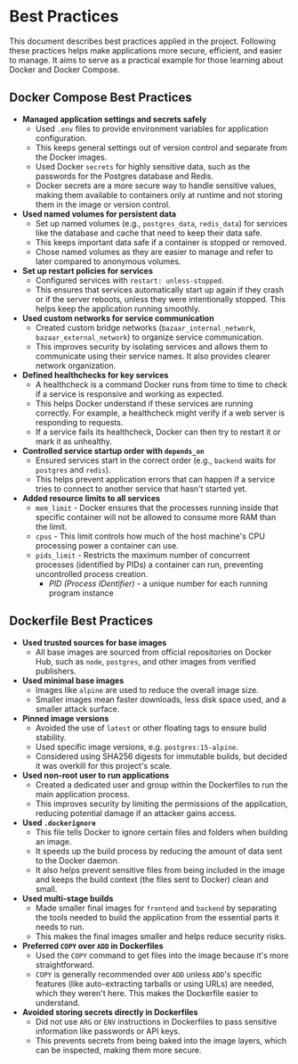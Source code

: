 # Best Practices

This document describes best practices applied in the project. Following these practices helps make applications more secure, efficient, and easier to manage. It aims to serve as a practical example for those learning about Docker and Docker Compose.

## Docker Compose Best Practices

-   **Managed application settings and secrets safely**
    -   Used `.env` files to provide environment variables for application configuration.
    -   This keeps general settings out of version control and separate from the Docker images.
    -   Used Docker `secrets` for highly sensitive data, such as the passwords for the Postgres database and Redis.
    -   Docker secrets are a more secure way to handle sensitive values, making them available to containers only at runtime and not storing them in the image or version control.
-   **Used named volumes for persistent data**
    -   Set up named volumes (e.g., `postgres_data`, `redis_data`) for services like the database and cache that need to keep their data safe.
    -   This keeps important data safe if a container is stopped or removed.
    -   Chose named volumes as they are easier to manage and refer to later compared to anonymous volumes.
-   **Set up restart policies for services**
    -   Configured services with `restart: unless-stopped`.
    -   This ensures that services automatically start up again if they crash or if the server reboots, unless they were intentionally stopped. This helps keep the application running smoothly.
-   **Used custom networks for service communication**
    -   Created custom bridge networks (`bazaar_internal_network`, `bazaar_external_network`) to organize service communication.
    -   This improves security by isolating services and allows them to communicate using their service names. It also provides clearer network organization.
-   **Defined healthchecks for key services**
    -   A healthcheck is a command Docker runs from time to time to check if a service is responsive and working as expected.
    -   This helps Docker understand if these services are running correctly. For example, a healthcheck might verify if a web server is responding to requests.
    -   If a service fails its healthcheck, Docker can then try to restart it or mark it as unhealthy.
-   **Controlled service startup order with `depends_on`**
    -   Ensured services start in the correct order (e.g., `backend` waits for `postgres` and `redis`).
    -   This helps prevent application errors that can happen if a service tries to connect to another service that hasn't started yet.
-   **Added resource limits to all services**
    -   `mem_limit` - Docker ensures that the processes running inside that specific container will not be allowed to consume more RAM than the limit.
    -   `cpus` - This limit controls how much of the host machine's CPU processing power a container can use.
    -   `pids_limit` - Restricts the maximum number of concurrent processes (identified by PIDs) a container can run, preventing uncontrolled process creation.
        -   *PID (Process IDentifier)* - a unique number for each running program instance

## Dockerfile Best Practices

-   **Used trusted sources for base images**
    -   All base images are sourced from official repositories on Docker Hub, such as `node`, `postgres`, and other images from verified publishers.
-   **Used minimal base images**
    -   Images like `alpine` are used to reduce the overall image size.
    -   Smaller images mean faster downloads, less disk space used, and a smaller attack surface.
-   **Pinned image versions**
    -   Avoided the use of `latest` or other floating tags to ensure build stability.
    -   Used specific image versions, e.g. `postgres:15-alpine`.
    -   Considered using SHA256 digests for immutable builds, but decided it was overkill for this project's scale.
-   **Used non-root user to run applications**
    -   Created a dedicated user and group within the Dockerfiles to run the main application process.
    -   This improves security by limiting the permissions of the application, reducing potential damage if an attacker gains access.
-   **Used `.dockerignore`**
    -   This file tells Docker to ignore certain files and folders when building an image.
    -   It speeds up the build process by reducing the amount of data sent to the Docker daemon.
    -   It also helps prevent sensitive files from being included in the image and keeps the build context (the files sent to Docker) clean and small.
-   **Used multi-stage builds**
    -   Made smaller final images for `frontend` and `backend` by separating the tools needed to build the application from the essential parts it needs to run.
    -   This makes the final images smaller and helps reduce security risks.
-   **Preferred `COPY` over `ADD` in Dockerfiles**
    -   Used the `COPY` command to get files into the image because it's more straightforward.
    -   `COPY` is generally recommended over `ADD` unless `ADD`'s specific features (like auto-extracting tarballs or using URLs) are needed, which they weren't here. This makes the Dockerfile easier to understand.
-   **Avoided storing secrets directly in Dockerfiles**
    -   Did not use `ARG` or `ENV` instructions in Dockerfiles to pass sensitive information like passwords or API keys.
    -   This prevents secrets from being baked into the image layers, which can be inspected, making them more secure.

